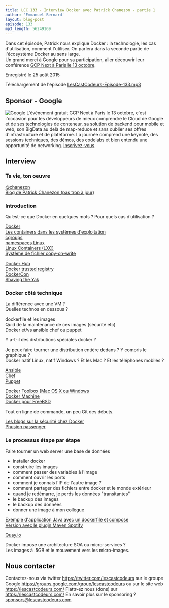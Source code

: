 ```yaml
---
title: LCC 133 - Interview Docker avec Patrick Chanezon - partie 1
author: 'Emmanuel Bernard'
layout: blog-post
episode: 133
mp3_length: 56249169
---
```

Dans cet épisode, Patrick nous explique Docker : la technologie, les cas d'utilisation, comment l'utiliser.
On parlera dans la seconde partie de l'écosystème Docker au sens large.  
Un grand merci à Google pour sa participation, aller découvrir leur conférence [GCP Next à Paris le 13 octobre](https://goo.gl/7wWQGv).

Enregistré le 25 août 2015

Téléchargement de l'épisode [LesCastCodeurs-Episode-133.mp3](http://traffic.libsyn.com/lescastcodeurs/LesCastCodeurs-Episode-133.mp3)

## Sponsor - Google

<p class="sponsor">
<img src="/images/promo/sponsors/google-gcpworldtour-200px.png" alt="Google" />
L'événement gratuit GCP Next à Paris le 13 octobre, c'est l'occasion pour les développeurs de mieux comprendre le Cloud de Google
et de ses technologies de conteneur, sa solution de backend pour mobile et web, son BigData au delà de map-reduce
et sans oublier ses offres d'infrastructure et de plateforme.
La journée comprend une keynote, des sessions techniques, des démos, des codelabs et bien entendu une opportunité de networking.
<a href="https://goo.gl/7wWQGv">Inscrivez-vous</a>.
</p>

## Interview

### Ta vie, ton oeuvre

[@chanezon](https://twitter.com/chanezon)  
[Blog de Patrick Chanezon (pas trop à jour)](http://wordpress.chanezon.com)  

### Introduction

Qu’est-ce que Docker en quelques mots ?
Pour quels cas d’utilisation ?

[Docker](https://www.docker.com)  
[Les containers dans les systèmes d'exploitation](https://en.wikipedia.org/wiki/Operating-system-level_virtualization)  
[cgroups](https://en.wikipedia.org/wiki/Cgroups)  
[namespaces Linux](http://man7.org/linux/man-pages/man7/namespaces.7.html)  
[Linux Containers (LXC)](https://linuxcontainers.org)  
[Système de fichier copy-on-write](https://en.wikipedia.org/wiki/Copy-on-write#Copy-on-write_in_storage_media)  

[Docker Hub](https://hub.docker.com)  
[Docker trusted registry](https://www.docker.com/docker-trusted-registry)  
[DockerCon](http://europe-2015.dockercon.com)  
[Shaving the Yak](http://www.hanselman.com/blog/YakShavingDefinedIllGetThatDoneAsSoonAsIShaveThisYak.aspx)  

### Docker côté technique

La différence avec une VM ?  
Quelles technos en dessous ?  

dockerfile et les images  
Quid de la maintenance de ces images (sécurité etc)  
Docker et/vs ansible chef ou puppet  

Y a-t-il des distributions spéciales docker ?

Je peux faire tourner une distribution entière dedans ? Y compris le graphique ?  
Docker natif Linux, natif Windows ? Et les Mac ? Et les téléphones mobiles ?  

[Ansible](http://www.ansible.com)  
[Chef](https://www.chef.io/chef/)  
[Puppet](https://puppetlabs.com)  

[Docker Toolbox (Mac OS X ou Windows](https://www.docker.com/toolbox)  
[Docker Machine](https://www.docker.com/docker-machine)  
[Docker pour FreeBSD](https://wiki.freebsd.org/Docker)  

Tout en ligne de commande, un peu Git des débuts.

[Les blogs sur la sécurité chez Docker](http://blog.docker.com/category/engineering/security-2/)  
[Phusion passenger](https://github.com/phusion/passenger-docker)  

### Le processus étape par étape

Faire tourner un web server une base de données

- installer docker
- construire les images
- comment passer des variables à l'image
- comment ouvrir les ports
- comment je connais l'IP de l'autre image ?
- comment partager des fichiers entre docker et le monde extérieur
- quand je redémarre, je perds les données "transitantes"
- le backup des images
- le backup des données
- donner une image à mon collègue

[Exemple d'application Java avec un dockerfile et compose](https://github.com/joshlong/spring-doge)  
[Version avec le plugin Maven Spotify](https://github.com/joshlong/spring-doge/pull/11/commits)  

[Quay.io](https://quay.io)  

Docker impose une architecture SOA ou micro-services ?  
Les images à .5GB et le mouvement vers les micro-images.

## Nous contacter

Contactez-nous via twitter <https://twitter.com/lescastcodeurs>
sur le groupe Google <https://groups.google.com/group/lescastcodeurs>
ou sur le site web <https://lescastcodeurs.com/>
Flattr-ez nous (dons) sur <https://lescastcodeurs.com/>
En savoir plus sur le sponsoring ? [sponsors@lescastcodeurs.com](mailto:sponsors@lescastcodeurs.com)
